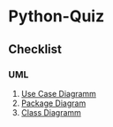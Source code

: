 # Python-Quiz
## Checklist
### UML  
1. [Use Case Diagramm](https://github.com/nelson-bht/Python-Quiz/blob/main/checklist/UML/png/Use%20Case!UseCaseDiagram1_0.png)
2. [Package Diagram](checklist/UML/png/class.png)
3. [Class Diagramm](https://github.com/nelson-bht/Python-Quiz/blob/main/checklist/UML/png/Use%20Case!UseCaseDiagram1_0.png)
